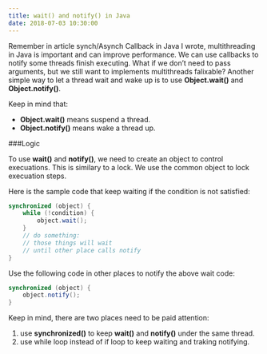 ```yaml
---
title: wait() and notify() in Java
date: 2018-07-03 10:30:00
---
```


Remember in article synch/Asynch Callback in Java I wrote, multithreading in Java is important and can improve performance. We can use callbacks to notify some threads finish executing. What if we don’t need to pass arguments, but we still want to implements multithreads falixable? Another simple way to let a thread wait and wake up is to use __Object.wait()__ and __Object.notify()__.

Keep in mind that:

- __Object.wait()__ means suspend a thread.
- __Object.notify()__ means wake a thread up.

###Logic

To use __wait()__ and __notify()__, we need to create an object to control execuations. This is similary to a lock. We use the common object to lock execuation steps.

Here is the sample code that keep waiting if the condition is not satisfied:

```java
synchronized (object) {
    while (!condition) {
        object.wait();
    }
    // do something:
    // those things will wait 
    // until other place calls notify
}
```

Use the following code in other places to notify the above wait code:

```java
synchronized (object) {
    object.notify();
}
```

Keep in mind, there are two places need to be paid attention:

1. use __synchronized()__ to keep __wait()__ and __notify()__ under the same thread.
2. use while loop instead of if loop to keep waiting and traking notifying.
